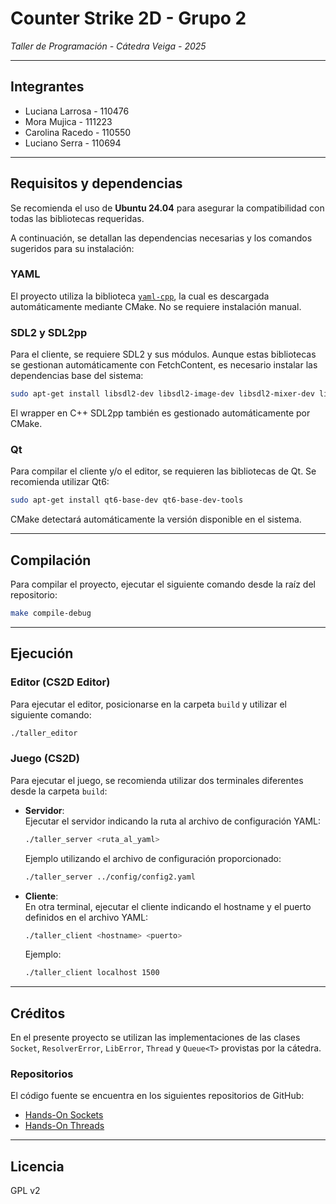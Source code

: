 # Counter Strike 2D - Grupo 2

_Taller de Programación - Cátedra Veiga - 2025_

---

## Integrantes

- Luciana Larrosa - 110476
- Mora Mujica - 111223
- Carolina Racedo - 110550
- Luciano Serra - 110694

---

## Requisitos y dependencias

Se recomienda el uso de **Ubuntu 24.04** para asegurar la compatibilidad con todas las bibliotecas requeridas.

A continuación, se detallan las dependencias necesarias y los comandos sugeridos para su instalación:

### YAML

El proyecto utiliza la biblioteca [`yaml-cpp`](https://github.com/jbeder/yaml-cpp), la cual es descargada automáticamente mediante CMake. No se requiere instalación manual.

### SDL2 y SDL2pp

Para el cliente, se requiere SDL2 y sus módulos. Aunque estas bibliotecas se gestionan automáticamente con FetchContent, es necesario instalar las dependencias base del sistema:

```sh
sudo apt-get install libsdl2-dev libsdl2-image-dev libsdl2-mixer-dev libsdl2-ttf-dev
```

El wrapper en C++ SDL2pp también es gestionado automáticamente por CMake.

### Qt

Para compilar el cliente y/o el editor, se requieren las bibliotecas de Qt. Se recomienda utilizar Qt6:

```sh
sudo apt-get install qt6-base-dev qt6-base-dev-tools
```

CMake detectará automáticamente la versión disponible en el sistema.

---

## Compilación

Para compilar el proyecto, ejecutar el siguiente comando desde la raíz del repositorio:

```sh
make compile-debug
```

---

## Ejecución

### Editor (CS2D Editor)

Para ejecutar el editor, posicionarse en la carpeta `build` y utilizar el siguiente comando:

```sh
./taller_editor
```

### Juego (CS2D)

Para ejecutar el juego, se recomienda utilizar dos terminales diferentes desde la carpeta `build`:

- **Servidor**:  
  Ejecutar el servidor indicando la ruta al archivo de configuración YAML:

  ```sh
  ./taller_server <ruta_al_yaml>
  ```
  Ejemplo utilizando el archivo de configuración proporcionado:

  ```sh
  ./taller_server ../config/config2.yaml
  ```

- **Cliente**:  
  En otra terminal, ejecutar el cliente indicando el hostname y el puerto definidos en el archivo YAML:

  ```sh
  ./taller_client <hostname> <puerto>
  ```
  Ejemplo:

  ```sh
  ./taller_client localhost 1500
  ```

---

## Créditos

En el presente proyecto se utilizan las implementaciones de las clases `Socket`, `ResolverError`, `LibError`, `Thread` y `Queue<T>` provistas por la cátedra.

### Repositorios

El código fuente se encuentra en los siguientes repositorios de GitHub:

- [Hands-On Sockets](https://github.com/eldipa/hands-on-sockets-in-cpp)
- [Hands-On Threads](https://github.com/eldipa/hands-on-threads)

---

## Licencia

GPL v2
